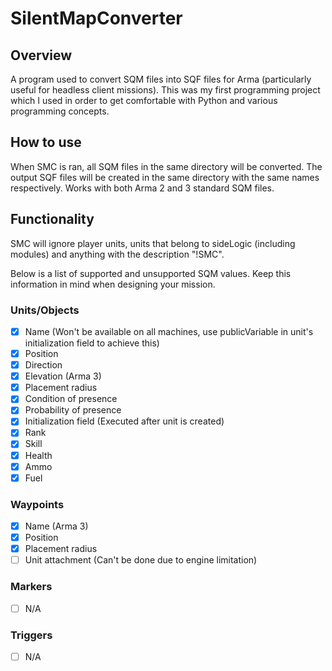 SilentMapConverter
========================

## Overview
A program used to convert SQM files into SQF files for Arma (particularly useful for headless client missions). This was my first programming project which I used in order to get comfortable with Python and various programming concepts.

## How to use
When SMC is ran, all SQM files in the same directory will be converted. The output SQF files will be created in the same directory with the same names respectively.
Works with both Arma 2 and 3 standard SQM files.

## Functionality
SMC will ignore player units, units that belong to sideLogic (including modules) and anything with the description "!SMC".

Below is a list of supported and unsupported SQM values. Keep this information in mind when designing your mission.

### Units/Objects

- [x] Name (Won't be available on all machines, use publicVariable in unit's initialization field to achieve this)
- [x] Position
- [x] Direction
- [x] Elevation (Arma 3)
- [x] Placement radius
- [x] Condition of presence
- [x] Probability of presence
- [x] Initialization field (Executed after unit is created)
- [x] Rank
- [x] Skill
- [x] Health
- [x] Ammo
- [x] Fuel

### Waypoints

- [x] Name (Arma 3)
- [x] Position
- [x] Placement radius
- [ ] Unit attachment (Can't be done due to engine limitation)

### Markers

- [ ] N/A

### Triggers

- [ ] N/A